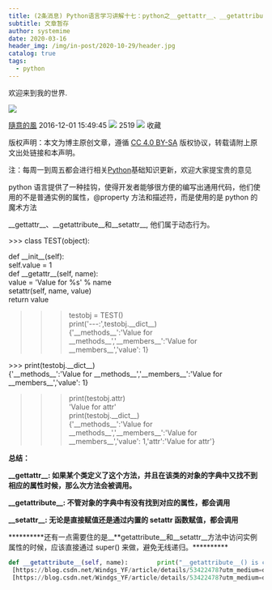 ```yaml
---
title: (2条消息) Python语言学习讲解十七：python之__gettattr__、__getattribute__和__setattr__详解_随意的风的专栏-CSDN博客
subtitle: 文章暂存
author: systemime
date: 2020-03-16
header_img: /img/in-post/2020-10-29/header.jpg
catalog: true
tags:
  - python
---
```


欢迎来到我的世界.

<!-- more -->

![](https://csdnimg.cn/release/blogv2/dist/pc/img/original.png)

[隨意的風](https://blog.csdn.net/Windgs_YF) 2016-12-01 15:49:45 ![](https://csdnimg.cn/release/blogv2/dist/pc/img/articleReadEyes.png)
 2519 ![](https://csdnimg.cn/release/blogv2/dist/pc/img/tobarCollect.png)
 收藏 

版权声明：本文为博主原创文章，遵循 [CC 4.0 BY-SA](http://creativecommons.org/licenses/by-sa/4.0/) 版权协议，转载请附上原文出处链接和本声明。

注：每周一到周五都会进行相关[Python](http://lib.csdn.net/base/11)基础知识更新，欢迎大家提宝贵的意见

python 语言提供了一种挂钩，使得开发者能够很方便的编写出通用代码，他们使用的不是普通实例的属性，@property 方法和描述符，而是使用的是 python 的魔术方法

\_\_gettattr\_\_、\_\_getattribute\_\_和\_\_setattr\_\_, 他们属于动态行为。

\>>> class TEST(object):

def \_\_init\_\_(self):  
self.value = 1  
def \_\_getattr\_\_(self, name):  
value = 'Value for %s' % name  
setattr(self, name, value)  
return value  
>>> testobj = TEST()  
>>> print('---:',testobj.\_\_dict\_\_)  
{'\_\_methods\_\_':'Value for \_\_methods\_\_','\_\_members\_\_':'Value for \_\_members\_\_','value': 1}

\>>> print(testobj.\_\_dict\_\_)  
{'\_\_methods\_\_':'Value for \_\_methods\_\_','\_\_members\_\_':'Value for \_\_members\_\_','value': 1}  
>>> print(testobj.attr)  
'Value for attr'  
>>> print(testobj.\_\_dict\_\_)  
{'\_\_methods\_\_':'Value for \_\_methods\_\_','\_\_members\_\_':'Value for \_\_members\_\_','value': 1,'attr':'Value for attr'}

**总结：** 

**\_\_gettattr\_\_: 如果某个类定义了这个方法，并且在该类的对象的字典中又找不到相应的属性时候，那么次方法会被调用。** 

**\_\_getattribute\_\_: 不管对象的字典中有没有找到对应的属性，都会调用**

**\_\_setattr\_\_: 无论是直接赋值还是通过内置的 setattr 函数赋值，都会调用**

**\*\*\*\*\*\*\*\*还有一点需要住的是\_\_**getattribute\_\_和\_\_setattr\_\_方法中访问实例属性的时候，应该直接通过 super() 来做，避免无线递归。\*\*\*\*\*\*\*\*\*\*

```python
def __getattribute__(self, name):        print("__getattribute__() is called name =", name)return object.__getattribute__(self, name)def __getattr__(self, name):        print("__getattr__() is called name =", name)return name + " from getattr"def __get__(self, instance, owner):        print("__get__() is called instance = {} owner = {}".format(instance, owner))if __name__ == '__main__':    print('-----------存在的属性：__getattribute__------------\n')    print('-----------不存在的属性__getattribute__ ---》 __getattr__------------\n')    print('----------类直接访问成员（实现了__get__的类）都会先经过__get__函数-------------\n')    print('-----------对象直接访问成员（实现了__get__的类）都会先经过__get__函数------------\n')    print('----------类把直接访问成员（实现了__get__的类）中存在的属性：__get__ --> __getattribute__  -------------\n')    print('-----------对象直接访问成员（实现了__get__的类）中不存在的属性：__get__ --> __getattribute__ -->__getattr__ ------------\n')``` 
 [https://blog.csdn.net/Windgs_YF/article/details/53422478?utm_medium=distribute.pc_relevant.none-task-blog-BlogCommendFromBaidu-15.control&dist_request_id=&depth_1-utm_source=distribute.pc_relevant.none-task-blog-BlogCommendFromBaidu-15.control](https://blog.csdn.net/Windgs_YF/article/details/53422478?utm_medium=distribute.pc_relevant.none-task-blog-BlogCommendFromBaidu-15.control&dist_request_id=&depth_1-utm_source=distribute.pc_relevant.none-task-blog-BlogCommendFromBaidu-15.control) 
 [https://blog.csdn.net/Windgs_YF/article/details/53422478?utm_medium=distribute.pc_relevant.none-task-blog-BlogCommendFromBaidu-15.control&dist_request_id=&depth_1-utm_source=distribute.pc_relevant.none-task-blog-BlogCommendFromBaidu-15.control](https://blog.csdn.net/Windgs_YF/article/details/53422478?utm_medium=distribute.pc_relevant.none-task-blog-BlogCommendFromBaidu-15.control&dist_request_id=&depth_1-utm_source=distribute.pc_relevant.none-task-blog-BlogCommendFromBaidu-15.control)
````
